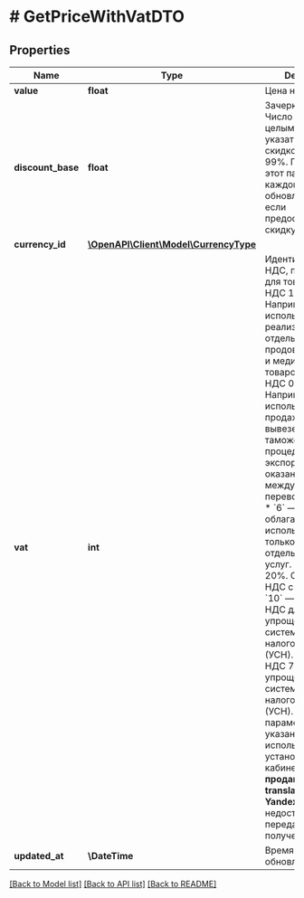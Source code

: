 # # GetPriceWithVatDTO

## Properties

Name | Type | Description | Notes
------------ | ------------- | ------------- | -------------
**value** | **float** | Цена на товар. | [optional]
**discount_base** | **float** | Зачеркнутая цена.  Число должно быть целым. Вы можете указать цену со скидкой от 5 до 99%.  Передавайте этот параметр при каждом обновлении цены, если предоставляете скидку на товар. | [optional]
**currency_id** | [**\OpenAPI\Client\Model\CurrencyType**](CurrencyType.md) |  | [optional]
**vat** | **int** | Идентификатор НДС, применяемый для товара:  * &#x60;2&#x60; — НДС 10%. Например, используется при реализации отдельных продовольственных и медицинских товаров. * &#x60;5&#x60; — НДС 0%. Например, используется при продаже товаров, вывезенных в таможенной процедуре экспорта, или при оказании услуг по международной перевозке товаров. * &#x60;6&#x60; — НДС не облагается, используется только для отдельных видов услуг. * &#x60;7&#x60; — НДС 20%. Основной НДС с 2019 года. * &#x60;10&#x60; — НДС 5%. НДС для упрощенной системы налогообложения (УСН). * &#x60;11&#x60; — НДС 7%. НДС для упрощенной системы налогообложения (УСН).  Если параметр не указан, используется НДС, установленный в кабинете.  **Для продавцов :no-translate[Market Yandex Go]** недоступна передача и получение НДС. | [optional]
**updated_at** | **\DateTime** | Время последнего обновления. |

[[Back to Model list]](../../README.md#models) [[Back to API list]](../../README.md#endpoints) [[Back to README]](../../README.md)

